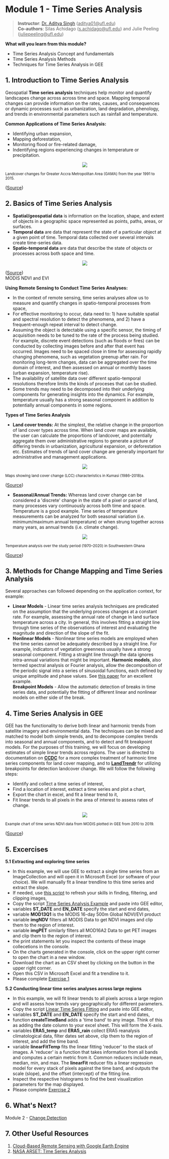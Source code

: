 # Module 1 - Time Series Analysis 
> **Instructor**: [Dr. Aditya Singh](https://abe.ufl.edu/people/faculty/aditya-singh/) (<ins>aditya01@<i></i>ufl.edu</ins>) <br>
> **Co-authors**: Silas Achidago (<ins>s.achidago@<i></i>ufl.edu</ins>) and Julie Peeling (<ins>juliepeeling@<i></i>ufl.edu</ins>)


**What will you learn from this module?**
- Time Series Analysis Concept and fundamentals
- Time Series Analysis Methods
- Techniques for Time Series Analysis in GEE

## 1. Introduction to Time Series Analysis
Geospatial **Time series analysis** techniques help monitor and quantify landscapes change across  across time and space. Mapping temporal changes can provide information on the rates, causes, and consequences or dynamic processes such as urbanization, land degradation, phenology, and trends in environmental parameters such as rainfall and temperature. <br>

**Common Applications of Time Series Analysis:**
- Identifying urban expansion,
- Mapping deforestation,
- Monitoring flood or fire-related damage,
- Indentifying regions experiencing changes in temperature or precipitation.

<p align="center">
<img src="https://www.mdpi.com/urbansci/urbansci-03-00026/article_deploy/html/images/urbansci-03-00026-g006.png">
</p>
<sub> Landcover changes for Greater Accra Metropolitan Area (GAMA) from the year 1991 to 2015.</sub>

([Source](https://www.mdpi.com/2413-8851/3/1/26#))<br>


## 2. Basics of Time Series Analysis
- **Spatial/geospatial data** is information on the location, shape, and extent of objects in a geographic space represented as points, paths, areas, or surfaces. <br>
- **Temporal data** are data that represent the state of a particular object at a given point of time. Temporal data collected over several intervals create time-series data.<br>
- **Spatio-temporal data** are data that describe the state of objects or processes across both space and time. 

<p align="center">
<img src="https://user-images.githubusercontent.com/87503837/151854688-12a69e04-c870-4273-88e6-4c30e7b9d7d5.png">
</p>

([Source](https://doi.org/10.1186/s40965-017-0038-z))<br>
MODIS NDVI and EVI

**Using Remote Sensing to Conduct Time Series Analyses:**
- In the context of remote sensing, time series analyses allow us to measure and quantify changes in spatio-temporal processes from space,
- For effective monitoring to occur, data need to: 1) have suitable spatial and spectral resolution to detect the phenomena, and 2) have a frequent-enough repeat interval to detect change.
- Assuming the object is detectable using a specific sensor, the timing of acquisition needs to be tuned to the rate of the process being studied. For example, discrete event detections (such as floods or fires) can be conducted by collecting images before and after that event has occurred. Images need to be spaced close in time for assessing rapidly changing phenomena, such as vegetation greenup after rain. For monitoring long-term changes, data can be aggregated over the time domain of interest, and then assessed on annual or monthly bases (urban expansion, temperature rise). 
- The availability of satellite data over different spatio-temporal resolutions therefore limits the kinds of proceses that can be studied.
- Some trends may need to be decomposed into their underlying components for generating insights into the dynamics. For example, temperature usually has a strong seasonal component in addition to potentially annual components in some regions.

**Types of Time Series Analysis**
- **Land cover trends:**
At the simplest, the relative change in the proportion of land cover types across time. When land cover maps are available, the user can calculate the proportions of landcover, and potentially aggregate them over administrative regions to generate a picture of differing trends in urbanization, agricultural expansion, or deforestation etc. Estimates of trends of land cover change are generally important for administrative and management applications.

<p align="center">
<img src="https://www.mdpi.com/land/land-09-00300/article_deploy/html/images/land-09-00300-g003.png">
</p>
<sub> Maps showing land cover change (LCC) characteristics in Kumasi (1986–2018)a. </sub>

([Source](https://www.mdpi.com/2073-445X/9/9/300/htm#))<br>

- **Seasonal/Annual Trends:**
Whereas land cover change can be considered a 'discrete' change in the state of a pixel or parcel of land, many processes vary continuously across both time and space. Temperature is a good example. Time series of temperature measurements can be analyzed for both seasonal variation (i.e. minimum/maximum annual temperature) or when strung together across many years, as annual trends (i.e. climate change).

<p align="center">
<img src="https://media.springernature.com/full/springer-static/image/art%3A10.1007%2Fs12665-022-10481-y/MediaObjects/12665_2022_10481_Fig9_HTML.png?as=webp">
</p>
<sub> Temperature analysis over the study period (1970–2020) in Southwestern Ghana </sub>

([Source](https://link.springer.com/article/10.1007/s12665-022-10481-y/figures/9))<br>

## 3. Methods for Change Mapping and Time Series Analysis
Several approaches can followed depending on the application context, for example:
- **Linear Models** - 
Linear time series analysis techniques are predicated on the assumption that the underlying process changes at a constant rate. For example, assessing the annual rate of change in land surface temperature across a city. In general, this involves fitting a straight line through time series of the observations of interest and evaluating the magnitude and direction of the slope of the fit.
- **Nonlinear Models** - 
Nonlinear time series models are employed when the time series cannot be adequately described by a straight line. For example, indicators of vegetation greenness usually have a strong seasonal component. Fitting a straight line through the data ignores intra-annual variations that might be important.
**Harmonic models**, also termed spectral analysis or Fourier analysis, allow the decomposition of the periodic signal into a series of sinusoidal functions, each defined by unique amplitude and phase values. See [this paper](https://www.isprs.org/proceedings/xxxiii/congress/part4/384_xxxiii-part4.pdf) for an excellent example.<br>
**Breakpoint Models** - Allow the automatic detection of breaks in time series data, and potentially the fitting of different linear and nonlinear models on either side of the break. 

## 4. Time Series Analysis in GEE

GEE has the functionality to derive both linear and harmonic trends from satellite imagery and environmental data. The techniques can be mixed and matched to model both simple trends, and to decompose complex trends into seasonal and annual components, and to detect and fit breakpoint models.
For the purposes of this training, we will focus on developing estimates of simple linear trends across regions. The user is directed to documentation on [**CCDC**](https://gee-ccdc-tools.readthedocs.io/en/latest/) for a more complex treatment of harmonic time series components for land cover mapping, and to [**LandTrendr**](https://emapr.github.io/LT-GEE/) for utilizing breakpoints for detection landcover change.
We will follow the following steps:
- Identify and collect a time series of interest,
- Find a location of interest, extract a time series and plot a chart,
- Export the chart in excel, and fit a linear trend to it,
- Fit linear trends to all pixels in the area of interest to assess rates of change.
<p align="center">
<img src="https://developers.google.com/static/earth-engine/images/Charts_image_collection_05.svg">
</p>
<sub> Example chart of time series NDVI data from MODIS plotted in GEE from 2010 to 2019. </sub>

([Source](https://developers.google.com/earth-engine/guides/charts_image_collection))<br>

## 5. Excercises<br>
**5.1 Extracting and exploring time series**<br>
- In this example, we will use GEE to extract a single time series from an ImageCollection and will open it in Microsoft Excel (or software of your choice).  We will manually fit a linear trendline to this time series and extract the slope. 
- If needed, use [this script](https://github.com/ecodynlab/GALUP/wiki/Scripts#02_image_indices_environmental_data) to refresh your skills in finding, filtering, and clipping images, 
- Copy the script [Time Series Analysis Example](https://github.com/ecodynlab/GALUP/wiki/Scripts#03_time_series_analysis_example) and paste into GEE editor,
- variables **ST_DATE** and **EN_DATE** specify the start and end dates,
- variable **MOD13Q1** is the MODIS 16-day 500m Global NDVI/EVI product
- variable **imgNDV** filters all MODIS Data to get NDVI images and clip them to the region of interest.
- variable **imgPET** similarly filters all MOD16A2 Data to get PET images and clip them to the region of interest.
- the print statements let you inspect the contents of these image collecetions in the console.
- On the charts generated in the console, click on the upper right corner to open the chart in a new window.
- Download the chart as an CSV sheet by clicking on the button in the upper right corner.
- Open this CSV in Microsoft Excel and fit a trendline to it.
- Please complete [Exercise 1](https://github.com/ecodynlab/GALUP/blob/main/ExercisesM2/Exercise1.md)

**5.2 Conducting linear time series analyses across large regions**<br>
- In this example, we will fit linear trends to all pixels across a large region and will assess how trends vary geographically for different parameters.
- Copy the script [Linear Time Series Fitting](https://github.com/ecodynlab/GALUP/wiki/Scripts#04_time_series_linear_fit) and paste into GEE editor,
- variables **ST_DATE** and **EN_DATE** specify the start and end dates,
- function **createTimeBand** adds a 'time band' to any image. Think of this as adding the date column to your excel sheet. This will form the X-axis.
- variables **ERA5_temp** and **ERA5_rain** collect ERA5 reanalysis climatological data, filter dates set above, clip them to the region of interest, and add the time band.
- variable **linearFitTemp** fits the linear fitting 'reducer' to the stack of images. A 'reducer' is a function that takes information from all bands and computes a certain metric from it. Common reducers include mean, median, min, and max. The **linearFit** reducer fits a linear regression model for every stack of pixels against the time band, and outputs the scale (slope), and the offset (intercept) of the fitting line.
- Inspect the respective histograms to find the best visualization parameters for the map displayed.
- Please complete [Exercise 2](https://github.com/ecodynlab/GALUP/blob/main/ExercisesM2/Exercise2.md)

## 6. What's Next?
Module 2 - [Change Detection](module2.md)

## 7. Other Useful Resources
 1. [Cloud-Based Remote Sensing with Google Earth Engine](https://www.eefabook.org/go-to-the-book.html)<br>
 2. [NASA ARSET: Time Series Analysis](https://www.youtube.com/watch?v=RqVselZ5hKM&t=3695s)<br>
